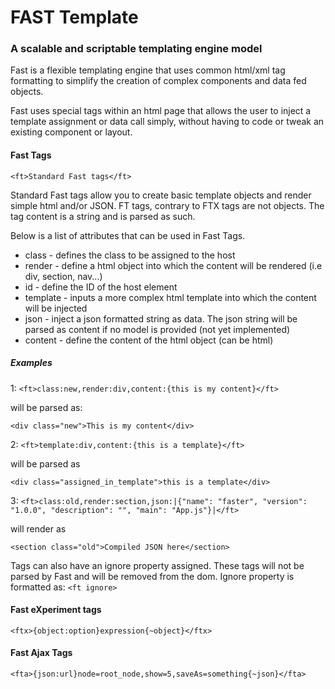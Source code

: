 # FAST Template
### A scalable and scriptable templating engine model

Fast is a flexible templating engine that uses common html/xml tag formatting to simplify the creation of complex components and data fed objects.

Fast uses special tags within an html page that allows the user to inject a template assignment or data call simply, without having to code or tweak an existing component or layout.

#### Fast Tags 
``<ft>Standard Fast tags</ft>``

Standard Fast tags allow you to create basic template objects and render simple html and/or JSON. FT tags, contrary to FTX tags are not objects. The tag content is a string and is parsed as such.

Below is a list of attributes that can be used in Fast Tags.

- class - defines the class to be assigned to the host
- render - define a html object into which the content will be rendered (i.e div, section, nav...)
- id - define the ID of the host element
- template - inputs a more complex html template into which the content will be injected
- json - inject a json formatted string as data. The json string will be parsed as content if no model is provided (not yet implemented)
- content - define the content of the html object (can be html)
##### Examples
1:
``<ft>class:new,render:div,content:{this is my content}</ft>``

will be parsed as:

``<div class="new">This is my content</div>``

2:
``<ft>template:div,content:{this is a template}</ft>``

will be parsed as

``<div class="assigned_in_template">this is a template</div>``

3:
``<ft>class:old,render:section,json:|{"name": "faster",
      "version": "1.0.0",
      "description": "",
      "main": "App.js"}|</ft>``
      
will render as
      
``<section class="old">Compiled JSON here</section>``

Tags can also have an ignore property assigned. These tags will not be parsed by Fast and will be removed from the dom. Ignore property is formatted as: ``<ft ignore>``

#### Fast eXperiment tags
``<ftx>{object:option}expression{~object}</ftx>``

#### Fast Ajax Tags
``<fta>{json:url}node=root_node,show=5,saveAs=something{~json}</fta>``